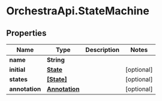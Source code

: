 # OrchestraApi.StateMachine

## Properties
Name | Type | Description | Notes
------------ | ------------- | ------------- | -------------
**name** | **String** |  | 
**initial** | [**State**](State.md) |  | [optional] 
**states** | [**[State]**](State.md) |  | [optional] 
**annotation** | [**Annotation**](Annotation.md) |  | [optional] 


